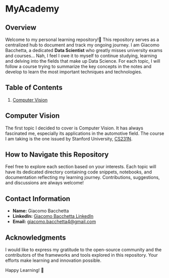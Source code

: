 # MyAcademy

## Overview

Welcome to my personal learning repository!🚀 
This repository serves as a centralized hub to document and track my ongoing journey. 
I am Giacomo Bacchetta, a dedicated **Data Scientist** who greatly misses university exams and courses...
Nah, I feel I owe it to myself to continue studying, learning and delving into the fields that make up Data Science.
For each topic, I will follow a course trying to summarize the key concepts in the notes and develop to learn the most important techniques and technologies.

## Table of Contents

<!-- 1. [Pyomo](#pyomo) -->
1. [Computer Vision](#computer-vision)
<!-- 3. [Time Series Analysis](#time-series-analysis)
4. [AI Applied to Transportation Case Studies](#ai-applied-to-transportation-case-studies)

## Pyomo

In this section, I delve into Pyomo, an open-source optimization modeling language for Python. From basic concepts to advanced optimization techniques, I aim to build a comprehensive understanding of Pyomo and its applications. -->

## Computer Vision

The first topic I decided to cover is Computer Vision. It has always fascinated me, especially its applications in the automotive field.
The course I am taking is the one issued by Stanford University, [CS231N](https://www.youtube.com/playlist?list=PLf7L7Kg8_FNxHATtLwDceyh72QQL9pvpQ).

<!-- ## Time Series Analysis

Time series analysis is a crucial aspect of data science, and in this section, I will dive into various methods and models for analyzing time-dependent data. From traditional statistical methods to advanced machine learning models, I aim to master the art of time series analysis.

## AI Applied to Transportation Case Studies

Transportation is a fascinating domain, and I am particularly intrigued by the application of artificial intelligence in solving real-world transportation challenges. This section will showcase my exploration of AI techniques applied to transportation case studies, demonstrating how data science can enhance efficiency and decision-making in this field. -->

## How to Navigate this Repository

Feel free to explore each section based on your interests. Each topic will have its dedicated directory containing code snippets, notebooks, and documentation reflecting my learning journey. Contributions, suggestions, and discussions are always welcome!

## Contact Information

- **Name:** Giacomo Bacchetta
- **LinkedIn:** [Giacomo Bacchetta LinkedIn](https://www.linkedin.com/in/giacomobacchetta)
- **Email:** giacomo.bacchetta4@gmail.com

## Acknowledgments

I would like to express my gratitude to the open-source community and the contributors of the frameworks and tools explored in this repository. Your efforts make learning and innovation possible.

Happy Learning! 🚀
 
